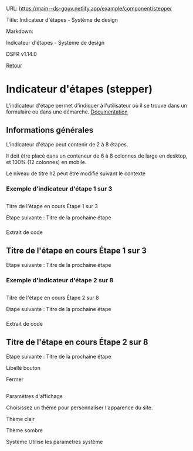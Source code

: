 URL:
https://main--ds-gouv.netlify.app/example/component/stepper

Title:
Indicateur d'étapes - Système de design

Markdown:

Indicateur d'étapes - Système de design


DSFR v1.14.0


[Retour](../)


# Indicateur d'étapes (stepper)


L'indicateur d'étape permet d'indiquer à l'utilisateur où il se trouve dans un formulaire ou dans une démarche.
[Documentation](https://www.systeme-de-design.gouv.fr/elements-d-interface/composants/indicateur-d-etapes)


## Informations générales


L'indicateur d'étape peut contenir de 2 à 8 étapes.

Il doit être placé dans un conteneur de 6 à 8 colonnes de large en desktop, et 100% (12 colonnes) en mobile.

Le niveau de titre h2 peut être modifié suivant le contexte


### Exemple d'indicateur d'étape 1 sur 3


##
Titre de l'étape en cours
Étape 1 sur 3


Étape suivante : Titre de la prochaine étape


###
Extrait de code


<div class="fr-stepper">
<h2 class="fr-stepper__title">
Titre de l'étape en cours
<span class="fr-stepper__state">Étape 1 sur 3</span>
</h2>
<div class="fr-stepper__steps" data-fr-current-step="1" data-fr-steps="3"></div>
<p class="fr-stepper__details">
<span class="fr-text--bold">Étape suivante :</span> Titre de la prochaine étape
</p>
</div>


### Exemple d'indicateur d'étape 2 sur 8


##
Titre de l'étape en cours
Étape 2 sur 8


Étape suivante : Titre de la prochaine étape


###
Extrait de code


<div class="fr-stepper">
<h2 class="fr-stepper__title">
Titre de l'étape en cours
<span class="fr-stepper__state">Étape 2 sur 8</span>
</h2>
<div class="fr-stepper__steps" data-fr-current-step="2" data-fr-steps="8"></div>
<p class="fr-stepper__details">
<span class="fr-text--bold">Étape suivante :</span> Titre de la prochaine étape
</p>
</div>


Libellé bouton


Fermer


##
Paramètres d'affichage


Choisissez un thème pour personnaliser l'apparence du site.


Thème clair


Thème sombre


Système
Utilise les paramètres système
